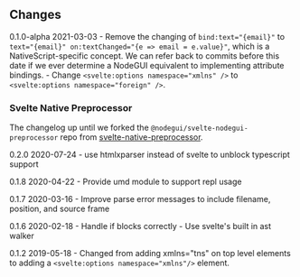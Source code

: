 ## Changes

0.1.0-alpha 2021-03-03
    - Remove the changing of `bind:text="{email}"` to `text="{email}" on:textChanged="{e => email = e.value}"`, which is a NativeScript-specific concept. We can refer back to commits before this date if we ever determine a NodeGUI equivalent to implementing attribute bindings.
    - Change `<svelte:options namespace="xmlns" />` to `<svelte:options namespace="foreign" />`.

### Svelte Native Preprocessor

The changelog up until we forked the `@nodegui/svelte-nodegui-preprocessor` repo from [svelte-native-preprocessor](https://github.com/halfnelson/svelte-native-preprocessor).

0.2.0 2020-07-24
    - use htmlxparser instead of svelte to unblock typescript support

0.1.8 2020-04-22
    - Provide umd module to support repl usage

0.1.7 2020-03-16
    - Improve parse error messages to include filename, position, and source frame

0.1.6 2020-02-18
    - Handle if blocks correctly
    - Use svelte's built in ast walker

0.1.2   2019-05-18
    - Changed from adding xmlns="tns" on top level elements to adding a `<svelte:options namespace="xmlns"/>` element.